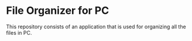 # File Organizer for PC




This repository consists of an application that is used for organizing all the files in PC.

